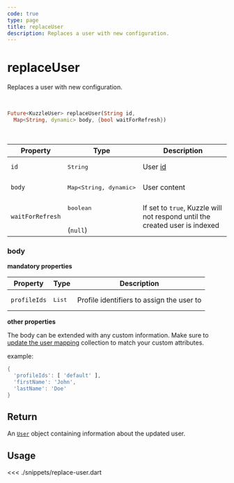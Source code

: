 ```yaml
---
code: true
type: page
title: replaceUser
description: Replaces a user with new configuration.
---
```


# replaceUser

Replaces a user with new configuration.

<br />

```dart
Future<KuzzleUser> replaceUser(String id, 
  Map<String, dynamic> body, {bool waitForRefresh})
```

<br />

| Property | Type | Description |
|--- |--- |--- |
| `id` | <pre>String</pre> | User [id](/core/2/guides/main-concepts/authentication#kuzzle-user-identifier-kuid) |
| `body` | <pre>Map<String, dynamic></pre> | User content |
| `waitForRefresh` | <pre>boolean</pre><br />(`null`) | If set to `true`, Kuzzle will not respond until the created user is indexed |

### body

**mandatory properties**

| Property | Type | Description |
| --- | --- | --- |
| `profileIds` | <pre>List<String></pre> | Profile identifiers to assign the user to |

**other properties**

The body can be extended with any custom information. 
Make sure to [update the user mapping](/sdk/dart/2/controllers/security/update-user-mapping) collection to match your custom attributes.

example:

```dart
{
  'profileIds': [ 'default' ],
  'firstName': 'John',
  'lastName': 'Doe'
}
```

## Return

An [`User`](sdk/dart/2/core-classes/user/introduction) object containing information about the updated user.

## Usage

<<< ./snippets/replace-user.dart
